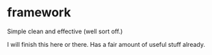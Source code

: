 framework
=========
Simple clean and effective (well sort off.)

I will finish this here or there. Has a fair amount of useful stuff already.
